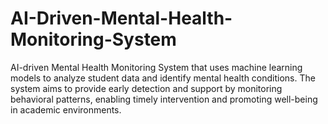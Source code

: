 # AI-Driven-Mental-Health-Monitoring-System
AI-driven Mental Health Monitoring System that uses machine learning models to analyze student data and identify mental health conditions. The system aims to provide early detection and support by monitoring behavioral patterns, enabling timely intervention and promoting well-being in academic environments.
